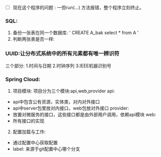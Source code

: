 - [ ] 现在这个程序的问题 : 一但run(…) 方法报错，整个程序立刻终止。

### SQL:
1. 备份一张表在同一个数据库:
   ' CREATE A_bak select * from A '
2. 判断两张表是否一样:
   

### UUID:让分布式系统中的所有元素都有唯一辨识符
三个部分: 1.时间与日期 2.时钟序列 3.IEEE机器识别号

### Spring Cloud:
1. 项目模块:
项目分为三个模块:api,web,provider
api:
- api中包含公有资源，实体类，对内对外接口
- api中server包里放对内接口，web包放对外接口
provider:
- 放置对微服务的接口，这些接口都是由外部用户调用，依赖api模块
web:
- 所有接口的实现
   
2. 配置加载与工作:
- 通过配置中心获取配置
- label: 来源于git配置中心哪个分支
